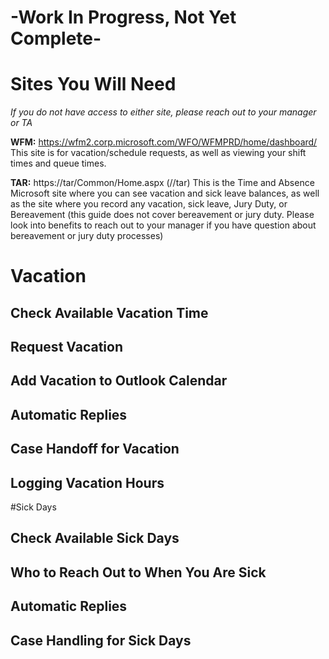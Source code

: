 # -Work In Progress, Not Yet Complete-
# Sites You Will Need
_If you do not have access to either site, please reach out to your manager or TA_

**WFM:** https://wfm2.corp.microsoft.com/WFO/WFMPRD/home/dashboard/
This site is for vacation/schedule requests, as well as viewing your shift times and queue times.

**TAR:** https://tar/Common/Home.aspx (//tar)
This is the Time and Absence Microsoft site where you can see vacation and sick leave balances, as well as the site where you record any vacation, sick leave, Jury Duty, or Bereavement (this guide does not cover bereavement or jury duty. Please look into benefits to reach out to your manager if you have question about bereavement or jury duty processes)
# Vacation
## Check Available Vacation Time
## Request Vacation
## Add Vacation to Outlook Calendar
## Automatic Replies
## Case Handoff for Vacation
## Logging Vacation Hours

#Sick Days
## Check Available Sick Days
## Who to Reach Out to When You Are Sick
## Automatic Replies
## Case Handling for Sick Days